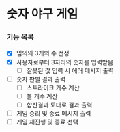# 숫자 야구 게임

### 기능 목록

- [x] 임의의 3개의 수 선정
- [x]  사용자로부터 3자리의 숫자를 입력받음
    - [ ]  잘못된 값 입력 시 에러 메시지 출력
- [ ]  숫자 판별 결과 출력
    - [ ]  스트라이크 개수 계산
    - [ ]  볼 개수 계산
    - [ ]  합산결과 토대로 결과 출력
- [ ]  게임 승리 및 종료 메시지 출력
- [ ]  게임 재진행 및 종료 선택